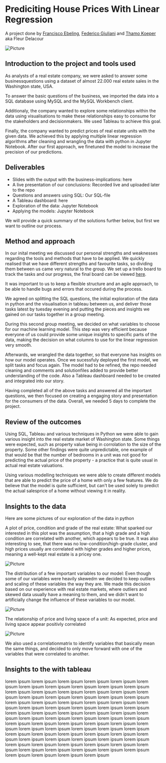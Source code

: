 # Prediciting House Prices With Linear Regression
A project done by [Francisco Ebeling](https://github.com/ebelingbarros), [Federico Giuliani](https://github.com/FedericoGi) and [Thamo Koeper](https://github.com/Caparisun) aka Fleur Delacour

![Picture](https://github.com/Caparisun/data_mid_bootcamp_project_regression/blob/master/Pictures/real-state-project.jpg)

## Introduction to the project and tools used
As analysts of a real estate company, we were asked to answer some businessquestions using a dataset of almost 22.000 real estate sales in the Washington state, USA.

To answer the basic questions of the business, we imported the data into a SQL database using MySQL and the MySQL Workbench client.

Additionaly, the company wanted to explore some relationships within the data using visualisations to make these relationships easy to consume for the stakeholders and decisionmakers. We used Tableau to achieve this goal.

Finally, the company wanted to predict prices of real estate units with the given data. 
We achieved this by applying multiple linear regression algorithms after cleaning and wrangling the data with python in Jupyter Notebook.
After our first approach, we finetuned the model to increase the precision of our predictions.

## Deliverables
- Slides with the output with the business-implications: here
- A live presentation of our conclusions: Recorded live and uploaded later to the repo
- Questions and answers using SQL: Our SQL-file
- A Tableau dashboard: here
- Exploration of the data: Jupyter Notebook
- Applying the models: Jupyter Notebook

We will provide a quick summary of the solutions further below, but first we want to outline our process.

## Method and approach
In our inital meeting we discussed our personal strengths and weaknesses regarding the tools and methods that have to be applied. We quickly realised that we have different strengths and favourite tasks, so dividing them between us came very natural to the group. We set up a trello board to track the tasks and our progress, the final board can be viewed [here](https://trello.com/b/8Yu5xqIA/fleur-delacour).

It was important to us to keep a flexible structure and an agile approach, to be able to handle bugs and errors that occured during the process.

We agreed on splitting the SQL questions, the initial exploration of the data in python and the visualisation in tableau between us, and deliver those tasks latest by tuesday evening and putting the pieces and insights we gained on our tasks together in a group meeting.

During this second group meeting, we decided on what variables to choose for our machine learning model. This step was very efficient because everyone of us could provide some unique insights to specific parts of the data, making the decision on what columns to use for the linear regression very smooth.

Afterwards, we wrangled the data together, so that everyone has insights on how our model operates.
Once we sucessfuly deployed the first model, we split tasks and focus again. The model had to be refined, the repo needed cleaning and comments and solutionfiles added to provide better understanding of the code. Also a Tableau dashboard needed to be created and integrated into our story.

Having completed all of the above tasks and answered all the important questions, we then focused on creating a engaging story and presentation for the consumers of the data. Overall, we needed 5 days to complete the project.

## Review of the outcomes
Using SQL, Tableau and various techniques in Python we were able to gain various insight into the real estate market of Washington state. 
Some things were expected, such as property value being in corrolation to the size of the property. Some other findings were quite unpredictable, one example of that would be that the number of bedrooms in a unit was not good for predicting the actual price of the property - a practice that is quite usual in actual real estate valuations.

Using various modelling techniques we were able to create different models that are able to predict the price of a home with only a few features.
We do believe that the model is quite sufficient, but can't be used solely to predict the actual salesprice of a home without viewing it in reality.

## Insights to the data
Here are some pictures of our exploration of the data in python

A plot of price, condition and grade of the real estate:
What sparked our interested in this plot was the assumption, that a high grade and a high condition are correlated with another, which appears to be true.
It was also interesting to see, that there was no low-condition/high-grade cluster, and high prices usually are correlated with higher grades and higher prices, meaning a well-kept real estate is a pricey one.

![Picture](https://github.com/Caparisun/data_mid_bootcamp_project_regression/blob/master/Pictures/priceconditiongrade.png)


The distribution of a few important variables to our model:
Even though some of our variables were heavily skewedm we decided to keep outliers and scaling of these variables the way they are. We made this decision based on our experience with real estate markets, where outliers and skewed data usually have a meaning to them, and we didn't want to artificially change the influence of these variables to our model.

![Picture](https://github.com/Caparisun/data_mid_bootcamp_project_regression/blob/master/Pictures/ditribution.png)

The relationship of price and living space of a unit:
As expected, price and living space appear positivly correlated

![Picture](https://github.com/Caparisun/data_mid_bootcamp_project_regression/blob/master/Pictures/sqftprice.png)

We also used a correlationmatrix to identify variables that basically mean the same things, and decided to only move forward with one of the variables that were correlated to another.

## Insights to the with tableau

lorem ipsum lorem ipsum lorem ipsum lorem ipsum lorem ipsum lorem ipsum lorem ipsum lorem ipsum lorem ipsum lorem ipsum lorem ipsum lorem ipsum lorem ipsum lorem ipsum lorem ipsum lorem ipsum lorem ipsum lorem ipsum lorem ipsum lorem ipsum lorem ipsum lorem ipsum lorem ipsum lorem ipsum lorem ipsum lorem ipsum lorem ipsum lorem ipsum lorem ipsum lorem ipsum lorem ipsum lorem ipsum lorem ipsum lorem ipsum lorem ipsum lorem ipsum lorem ipsum lorem ipsum lorem ipsum lorem ipsum lorem ipsum lorem ipsum lorem ipsum lorem ipsum lorem ipsum lorem ipsum lorem ipsum lorem ipsum lorem ipsum lorem ipsum lorem ipsum lorem ipsum lorem ipsum lorem ipsum lorem ipsum lorem ipsum lorem ipsum lorem ipsum lorem ipsum lorem ipsum lorem ipsum lorem ipsum lorem ipsum lorem ipsum lorem ipsum lorem ipsum lorem ipsum lorem ipsum lorem ipsum lorem ipsum lorem ipsum lorem ipsum lorem ipsum lorem ipsum lorem ipsum lorem ipsum lorem ipsum lorem ipsum lorem ipsum lorem ipsum lorem ipsum 
